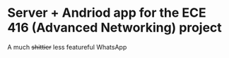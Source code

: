 # Server + Andriod app for the ECE 416 (Advanced Networking) project

A much ~~shittier~~ less featureful WhatsApp
